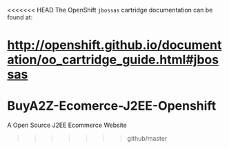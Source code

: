 <<<<<<< HEAD
The OpenShift `jbossas` cartridge documentation can be found at:

http://openshift.github.io/documentation/oo_cartridge_guide.html#jbossas
=======
# BuyA2Z-Ecomerce-J2EE-Openshift
A Open Source J2EE Ecommerce Website
>>>>>>> github/master
